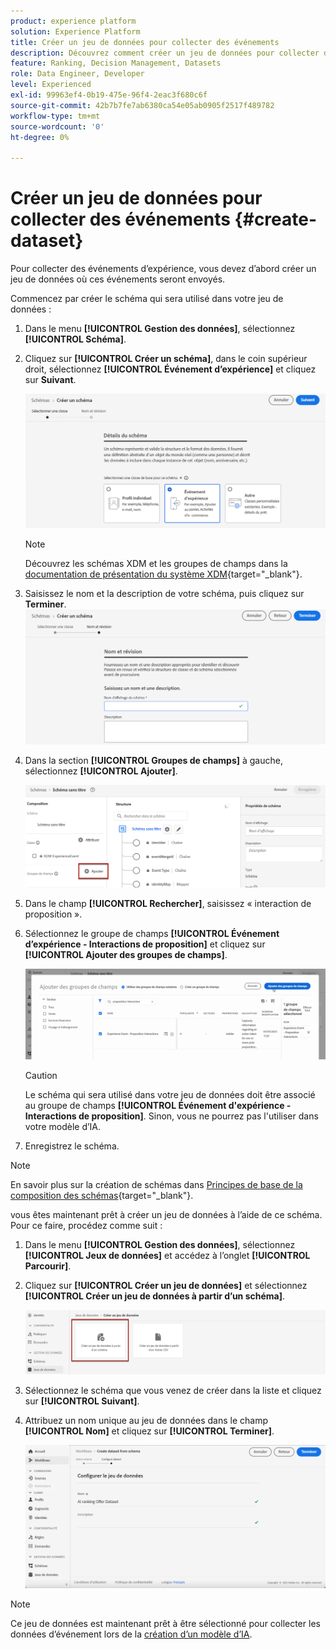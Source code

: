 ```yaml
---
product: experience platform
solution: Experience Platform
title: Créer un jeu de données pour collecter des événements
description: Découvrez comment créer un jeu de données pour collecter des événements.
feature: Ranking, Decision Management, Datasets
role: Data Engineer, Developer
level: Experienced
exl-id: 99963ef4-0b19-475e-96f4-2eac3f680c6f
source-git-commit: 42b7b7fe7ab6380ca54e05ab0905f2517f489782
workflow-type: tm+mt
source-wordcount: '0'
ht-degree: 0%

---
```


# Créer un jeu de données pour collecter des événements {#create-dataset}

Pour collecter des événements d’expérience, vous devez d’abord créer un jeu de données où ces événements seront envoyés.

Commencez par créer le schéma qui sera utilisé dans votre jeu de données :

1. Dans le menu **[!UICONTROL Gestion des données]**, sélectionnez **[!UICONTROL Schéma]**.

1. Cliquez sur **[!UICONTROL Créer un schéma]**, dans le coin supérieur droit, sélectionnez **[!UICONTROL Événement d’expérience]** et cliquez sur **Suivant**.

   ![](../../offers/assets/ai-ranking-xdm-event.png)

   >[!NOTE]
   >
   >Découvrez les schémas XDM et les groupes de champs dans la [documentation de présentation du système XDM](https://experienceleague.adobe.com/docs/experience-platform/xdm/home.html?lang=fr){target="_blank"}.

1. Saisissez le nom et la description de votre schéma, puis cliquez sur **Terminer**.
   ![](../../offers/assets/ai-ranking-xdm-event-2.png)

1. Dans la section **[!UICONTROL Groupes de champs]** à gauche, sélectionnez **[!UICONTROL Ajouter]**.

   ![](../../offers/assets/ai-ranking-fields-groups.png)

1. Dans le champ **[!UICONTROL Rechercher]**, saisissez « interaction de proposition ».

1. Sélectionnez le groupe de champs **[!UICONTROL Événement d’expérience - Interactions de proposition]** et cliquez sur **[!UICONTROL Ajouter des groupes de champs]**.

   ![](../../offers/assets/ai-ranking-add-field-group.png)

   >[!CAUTION]
   >
   >Le schéma qui sera utilisé dans votre jeu de données doit être associé au groupe de champs **[!UICONTROL Événement d&#39;expérience - Interactions de proposition]**. Sinon, vous ne pourrez pas l&#39;utiliser dans votre modèle d’IA.

1. Enregistrez le schéma.

>[!NOTE]
>
>En savoir plus sur la création de schémas dans [Principes de base de la composition des schémas](https://experienceleague.adobe.com/docs/experience-platform/xdm/schema/composition.html?lang=fr#understanding-schemas){target="_blank"}.

vous êtes maintenant prêt à créer un jeu de données à l’aide de ce schéma. Pour ce faire, procédez comme suit :

1. Dans le menu **[!UICONTROL Gestion des données]**, sélectionnez **[!UICONTROL Jeux de données]** et accédez à l’onglet **[!UICONTROL Parcourir]**.

1. Cliquez sur **[!UICONTROL Créer un jeu de données]** et sélectionnez **[!UICONTROL Créer un jeu de données à partir d’un schéma]**.

   ![](../../offers/assets/ai-ranking-create-dataset-from-schema.png)

1. Sélectionnez le schéma que vous venez de créer dans la liste et cliquez sur **[!UICONTROL Suivant]**.

1. Attribuez un nom unique au jeu de données dans le champ **[!UICONTROL Nom]** et cliquez sur **[!UICONTROL Terminer]**.

   ![](../../offers/assets/ai-ranking-dataset-name.png)

>[!NOTE]
>
>Ce jeu de données est maintenant prêt à être sélectionné pour collecter les données dʼévénement lors de la [création dʼun modèle d’IA]().
